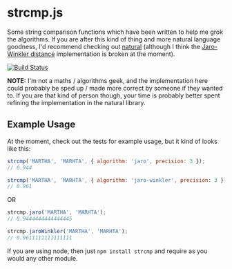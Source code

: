 # strcmp.js

Some string comparison functions which have been written to help me grok the algorithms.  If you are after this kind of thing and more natural language goodness, I'd recommend checking out [natural](https://github.com/NaturalNode/natural) (although I think the  [Jaro-Winkler distance](http://en.wikipedia.org/wiki/Jaro%E2%80%93Winkler_distance) implementation is broken at the moment).

<a href="http://travis-ci.org/#!/DamonOehlman/strcmp.js"><img src="https://secure.travis-ci.org/DamonOehlman/strcmp.js.png" alt="Build Status"></a>

__NOTE:__ I'm not a maths / algorithms geek, and the implementation here could probably be sped up / made more correct by someone if they wanted to.  If you are that kind of person though, your time is probably better spent refining the implementation in the natural library.

## Example Usage

At the moment, check out the tests for example usage, but it kind of looks like this:

```js
strcmp('MARTHA', 'MARHTA', { algorithm: 'jaro', precision: 3 });
// 0.944

strcmp('MARTHA', 'MARHTA', { algorithm: 'jaro-winkler', precision: 3 });
// 0.961
```

OR

```js
strcmp.jaro('MARTHA', 'MARHTA');
// 0.9444444444444445

strcmp.jaroWinkler('MARTHA', 'MARHTA');
// 0.9611111111111111
```

If you are using node, then just `npm install strcmp` and require as you would any other module.